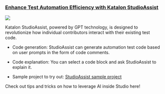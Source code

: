 ### [Enhance Test Automation Efficiency with Katalon StudioAssist](https://katalon.com/resources-center/blog/optimize-test-code-with-katalon-studioassist)

[<img src="https://github.com/katalon-studio/katalon-studio/assets/87002543/3354bb69-3c72-4f99-a1eb-4a855b892a2b">](https://katalon.com/resources-center/blog/optimize-test-code-with-katalon-studioassist)

Katalon StudioAssist, powered by GPT technology, is designed to revolutionize how individual contributors interact with their existing test code. 

* Code generation: StudioAssist can generate automation test code based on user prompts in the form of code comments.

* Code explanation: You can select a code block and ask StudioAssist to explain it.

* Sample project to try out: [StudioAssist sample project](https://docs.katalon.com/katalon-studio/get-started/sample-projects/studioassist/sample-studioassist-project#ariaid-title1)

Check out tips and tricks on how to leverage AI inside Studio here!
